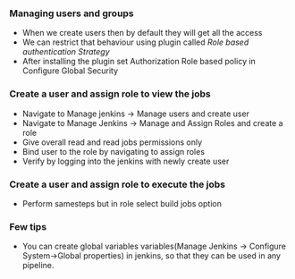 ### Managing users and groups
* When we create users then by default they will get all the access
* We can restrict that behaviour using plugin called *Role based authentication Strategy*
* After installing the plugin set Authorization Role based policy in Configure Global Security

### Create a user and assign role to view the jobs
* Navigate to Manage jenkins -> Manage users and create user
* Navigate to Manage Jenkins -> Manage and Assign Roles and create a role
* Give overall read and read jobs permissions only
* Bind user to the role by navigating to assign roles
* Verify by logging into the jenkins with newly create user

### Create a user and assign role to execute the jobs
* Perform samesteps but in role select build jobs option

### Few tips
* You can create global variables variables(Manage Jenkins ->
Configure System->Global properties) in jenkins, so that they can be used in any pipeline.
